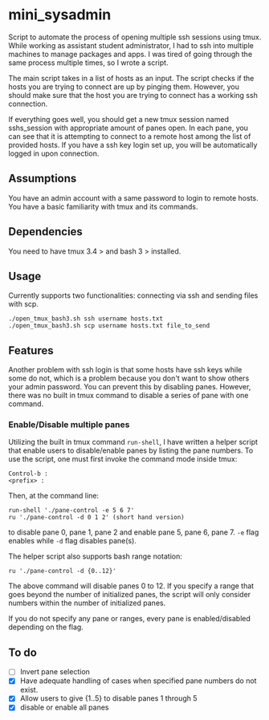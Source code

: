 # mini_sysadmin
Script to automate the process of opening multiple ssh sessions using tmux. While working as assistant student administrator, I had to ssh into multiple machines to manage packages and apps. I was tired of going through the same process multiple times, so I wrote a script. 

The main script takes in a list of hosts as an input. The script checks if the hosts you are trying to connect are up by pinging them. However, you should make sure that the host you are trying to connect has a working ssh connection. 

If everything goes well, you should get a new tmux session named sshs_session with appropriate amount of panes open. In each pane, you can see that it is attempting to connect to a remote host among the list of provided hosts. If you have a ssh key login set up, you will be automatically logged in upon connection. 

## Assumptions 
You have an admin account with a same password to login to remote hosts. 
You have a basic familiarity with tmux and its commands. 

## Dependencies 
You need to have tmux 3.4 > and bash 3 > installed. 

## Usage 
Currently supports two functionalities: connecting via ssh and sending files with scp.
```
./open_tmux_bash3.sh ssh username hosts.txt
./open_tmux_bash3.sh scp username hosts.txt file_to_send
```

## Features 
Another problem with ssh login is that some hosts have ssh keys while some do not, which is a problem because you don't want to show others your admin password. You can prevent this by disabling panes. However, there was no built in tmux command to disable a series of pane with one command. 

### Enable/Disable multiple panes
Utilizing the built in tmux command `run-shell`, I have written a helper script that enable users to disable/enable panes by listing the pane numbers. To use the script, one must first invoke the command mode inside tmux:
```
Control-b :
<prefix> :
```
Then, at the command line:
```
run-shell './pane-control -e 5 6 7'
ru './pane-control -d 0 1 2' (short hand version) 
```
to disable pane 0, pane 1, pane 2 and enable pane 5, pane 6, pane 7. `-e` flag enables while `-d` flag disables pane(s).

The helper script also supports bash range notation:
```
ru './pane-control -d {0..12}'
```
The above command will disable panes 0 to 12. If you specify a range that goes beyond the number of initialized panes, the script will only consider numbers within the number of initialized panes. 

If you do not specify any pane or ranges, every pane is enabled/disabled depending on the flag.

## To do 
- [ ] Invert pane selection
- [x] Have adequate handling of cases when specified pane numbers do not exist. 
- [x] Allow users to give {1..5} to disable panes 1 through 5
- [x] disable or enable all panes 

